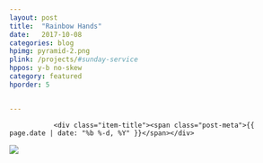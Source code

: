 ```yaml
---
layout: post
title:  "Rainbow Hands"
date:   2017-10-08
categories: blog
hpimg: pyramid-2.png
plink: /projects/#sunday-service
hppos: y-b no-skew
category: featured
hporder: 5


---
```




 <div class="post-item {{ page.slug }}  float">
        <div class="post-content">

               <div class="item-title"><span class="post-meta">{{ page.date | date: "%b %-d, %Y" }}</span></div>

  

<div class="item-content"><img src="/images/dreams-come-true.jpg" /></div>

</div>
</div>

